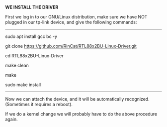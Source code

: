 
**WE INSTALL THE DRIVER**

First we log in to our GNU/Linux distribution, 
make sure we have NOT plugged in our tp-link device, and give the following commands:

------------------------------------------------------------------------------------------------------------

sudo apt install gcc bc -y

git clone https://github.com/RinCat/RTL88x2BU-Linux-Driver.git

cd RTL88x2BU-Linux-Driver

make clean

make

sudo make install

------------------------------------------------------------------------------------------------------------

Now we can attach the device, and it will be automatically recognized. (Sometimes it requires a reboot).

If we do a kernel change we will probably have to do the above procedure again.
